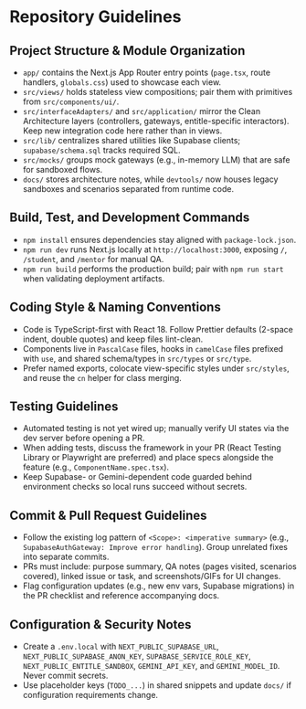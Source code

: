# Repository Guidelines

## Project Structure & Module Organization
- `app/` contains the Next.js App Router entry points (`page.tsx`, route handlers, `globals.css`) used to showcase each view.
- `src/views/` holds stateless view compositions; pair them with primitives from `src/components/ui/`.
- `src/interfaceAdapters/` and `src/application/` mirror the Clean Architecture layers (controllers, gateways, entitle-specific interactors). Keep new integration code here rather than in views.
- `src/lib/` centralizes shared utilities like Supabase clients; `supabase/schema.sql` tracks required SQL.
- `src/mocks/` groups mock gateways (e.g., in-memory LLM) that are safe for sandboxed flows.
- `docs/` stores architecture notes, while `devtools/` now houses legacy sandboxes and scenarios separated from runtime code.

## Build, Test, and Development Commands
- `npm install` ensures dependencies stay aligned with `package-lock.json`.
- `npm run dev` runs Next.js locally at `http://localhost:3000`, exposing `/`, `/student`, and `/mentor` for manual QA.
- `npm run build` performs the production build; pair with `npm run start` when validating deployment artifacts.

## Coding Style & Naming Conventions
- Code is TypeScript-first with React 18. Follow Prettier defaults (2-space indent, double quotes) and keep files lint-clean.
- Components live in `PascalCase` files, hooks in `camelCase` files prefixed with `use`, and shared schema/types in `src/types` or `src/type`.
- Prefer named exports, colocate view-specific styles under `src/styles`, and reuse the `cn` helper for class merging.

## Testing Guidelines
- Automated testing is not yet wired up; manually verify UI states via the dev server before opening a PR.
- When adding tests, discuss the framework in your PR (React Testing Library or Playwright are preferred) and place specs alongside the feature (e.g., `ComponentName.spec.tsx`).
- Keep Supabase- or Gemini-dependent code guarded behind environment checks so local runs succeed without secrets.

## Commit & Pull Request Guidelines
- Follow the existing log pattern of `<Scope>: <imperative summary>` (e.g., `SupabaseAuthGateway: Improve error handling`). Group unrelated fixes into separate commits.
- PRs must include: purpose summary, QA notes (pages visited, scenarios covered), linked issue or task, and screenshots/GIFs for UI changes.
- Flag configuration updates (e.g., new env vars, Supabase migrations) in the PR checklist and reference accompanying docs.

## Configuration & Security Notes
- Create a `.env.local` with `NEXT_PUBLIC_SUPABASE_URL`, `NEXT_PUBLIC_SUPABASE_ANON_KEY`, `SUPABASE_SERVICE_ROLE_KEY`, `NEXT_PUBLIC_ENTITLE_SANDBOX`, `GEMINI_API_KEY`, and `GEMINI_MODEL_ID`. Never commit secrets.
- Use placeholder keys (`TODO_...`) in shared snippets and update `docs/` if configuration requirements change.
